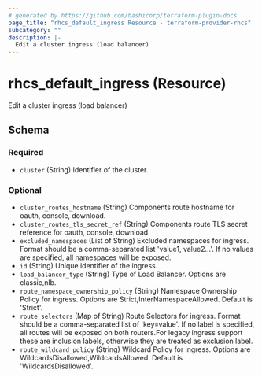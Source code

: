 ```yaml
---
# generated by https://github.com/hashicorp/terraform-plugin-docs
page_title: "rhcs_default_ingress Resource - terraform-provider-rhcs"
subcategory: ""
description: |-
  Edit a cluster ingress (load balancer)
---
```


# rhcs_default_ingress (Resource)

Edit a cluster ingress (load balancer)



<!-- schema generated by tfplugindocs -->
## Schema

### Required

- `cluster` (String) Identifier of the cluster.

### Optional

- `cluster_routes_hostname` (String) Components route hostname for oauth, console, download.
- `cluster_routes_tls_secret_ref` (String) Components route TLS secret reference for oauth, console, download.
- `excluded_namespaces` (List of String) Excluded namespaces for ingress. Format should be a comma-separated list 'value1, value2...'. If no values are specified, all namespaces will be exposed.
- `id` (String) Unique identifier of the ingress.
- `load_balancer_type` (String) Type of Load Balancer. Options are classic,nlb.
- `route_namespace_ownership_policy` (String) Namespace Ownership Policy for ingress. Options are Strict,InterNamespaceAllowed. Default is 'Strict'.
- `route_selectors` (Map of String) Route Selectors for ingress. Format should be a comma-separated list of 'key=value'. If no label is specified, all routes will be exposed on both routers.For legacy ingress support these are inclusion labels, otherwise they are treated as exclusion label.
- `route_wildcard_policy` (String) Wildcard Policy for ingress. Options are WildcardsDisallowed,WildcardsAllowed. Default is 'WildcardsDisallowed'.
